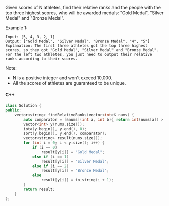 Given scores of N athletes, find their relative ranks and the people with the top three highest scores, who will be awarded medals: "Gold Medal", "Silver Medal" and "Bronze Medal".

Example 1:

```
Input: [5, 4, 3, 2, 1]
Output: ["Gold Medal", "Silver Medal", "Bronze Medal", "4", "5"]
Explanation: The first three athletes got the top three highest scores, so they got "Gold Medal", "Silver Medal" and "Bronze Medal".
For the left two athletes, you just need to output their relative ranks according to their scores.
```

Note:

- N is a positive integer and won't exceed 10,000.
- All the scores of athletes are guaranteed to be unique.


#### C++

```cpp
class Solution {
public:
    vector<string> findRelativeRanks(vector<int>& nums) {
        auto comparator = [&nums](int a, int b){ return int(nums[a]) > int(nums[b]); };
        vector<int> y(nums.size());
        iota(y.begin(), y.end(), 0);
        sort(y.begin(), y.end(), comparator);
        vector<string> result(nums.size());
        for (int i = 0; i < y.size(); i++) {
            if (i == 0)
                result[y[i]] = "Gold Medal";
            else if (i == 1)
                result[y[i]] = "Silver Medal";
            else if (i == 2)
                result[y[i]] = "Bronze Medal";
            else
                result[y[i]] = to_string(i + 1);
        }
        return result;
    }
};
```
